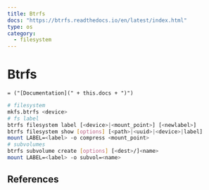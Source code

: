 ```yaml
---
title: Btrfs
docs: "https://btrfs.readthedocs.io/en/latest/index.html"
type: os
category:
  - filesystem
---
```

# Btrfs

`= ("[Documentation](" + this.docs + ")")`

```bash
# filesystem
mkfs.btrfs <device>
# fs label
btrfs filesystem label [<device>|<mount_point>] [<newlabel>]
btrfs filesystem show [options] [<path>|<uuid>|<device>|label]
mount LABEL=<label> -o compress <mount_point>
# subvolumes
btrfs subvolume create [options] [<dest>/]<name>
mount LABEL=<label> -o subvol=<name>
```
## References

[wikipedia]: <https://en.wikipedia.org/wiki/Btrfs>
[archi-wiki]: <https://wiki.archlinux.org/title/Btrfs>